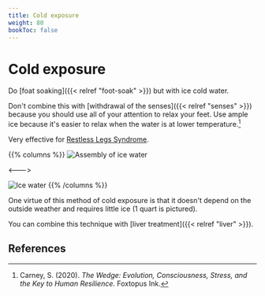 ```yaml
---
title: Cold exposure
weight: 80
bookToc: false
---
```


# Cold exposure

Do [foat soaking]({{< relref "foot-soak" >}}) but with ice cold water.

Don't combine this with [withdrawal of the senses]({{< relref "senses" >}})
because you should use all of your attention to relax your
feet. Use ample ice because it's easier to relax when the water is at
lower temperature.[^carney2020]

Very effective for [Restless Legs Syndrome](https://www.ninds.nih.gov/health-information/patient-caregiver-education/fact-sheets/restless-legs-syndrome-fact-sheet).

{{% columns %}}
![Assembly of ice water](step1.jpg)

<--->

![Ice water](step2.jpg)
{{% /columns %}}

One virtue of this method of cold exposure is that it doesn't depend
on the outside weather and requires little ice (1 quart is pictured).

You can combine this technique with [liver treatment]({{< relref "liver" >}}).

## References

[^carney2020]: Carney, S. (2020). *The Wedge: Evolution, Consciousness, Stress, and
the Key to Human Resilience.* Foxtopus Ink.
